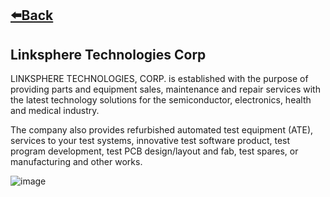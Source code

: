 ## [⬅️Back](./)

## Linksphere Technologies Corp
LINKSPHERE TECHNOLOGIES, CORP. is established with the purpose of providing parts and equipment sales, maintenance and repair services with the latest technology solutions for the semiconductor, electronics, health and medical industry. 

The company also provides refurbished automated test equipment (ATE), services to your test systems, innovative test software product, test program development, test PCB design/layout and fab, test spares, or manufacturing and other works. 

![image](https://github.com/greatcyan/cyrus-baruc-data-analytics-portfolio/assets/95137493/4f217797-4ca8-43e6-b01a-b83461db9cd4)
